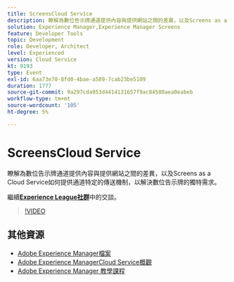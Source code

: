 ```yaml
---
title: ScreensCloud Service
description: 瞭解為數位告示牌通道提供內容與提供網站之間的差異，以及Screens as a Cloud Service如何提供通道特定的傳送機制，以解決數位告示牌的獨特需求。
solution: Experience Manager,Experience Manager Screens
feature: Developer Tools
topic: Development
role: Developer, Architect
level: Experienced
version: Cloud Service
kt: 9193
type: Event
exl-id: 6aa73e70-8fd0-4bae-a589-7cab23be5109
duration: 1777
source-git-commit: 9a297cda953d4414131657f9ac84580aea0eabeb
workflow-type: tm+mt
source-wordcount: '105'
ht-degree: 5%

---
```


# ScreensCloud Service

瞭解為數位告示牌通道提供內容與提供網站之間的差異，以及Screens as a Cloud Service如何提供通道特定的傳送機制，以解決數位告示牌的獨特需求。

繼續&#x200B;**[Experience League社群](https://adobe.ly/3umX8Be)**&#x200B;中的交談。

>[!VIDEO](https://video.tv.adobe.com/v/337885/?quality=12&learn=on&hidetitle=true)

## 其他資源

- [Adobe Experience Manager檔案](https://experienceleague.adobe.com/docs/experience-manager-cloud-service.html)
- [Adobe Experience ManagerCloud Service概觀](https://experienceleague.adobe.com/docs/experience-manager-cloud-service/overview/home.html)
- [Adobe Experience Manager 教學課程](https://experienceleague.adobe.com/docs/experience-manager-tutorials.html)
